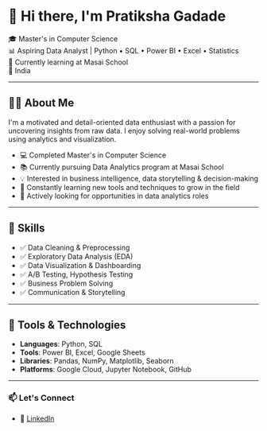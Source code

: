 
# 👋 Hi there, I'm Pratiksha Gadade

🎓 Master's in Computer Science  
📊 Aspiring Data Analyst | Python • SQL • Power BI • Excel • Statistics  
🎯 Currently learning at Masai School  
📍 India  

---

## 🙋‍♀️ About Me

I'm a motivated and detail-oriented data enthusiast with a passion for uncovering insights from raw data. I enjoy solving real-world problems using analytics and visualization.

- 💻 Completed Master's in Computer Science  
- 📚 Currently pursuing Data Analytics program at Masai School  
- 💡 Interested in business intelligence, data storytelling & decision-making  
- 🌱 Constantly learning new tools and techniques to grow in the field  
- 🌟 Actively looking for opportunities in data analytics roles

---

## 🎯 Skills

- ✅ Data Cleaning & Preprocessing  
- ✅ Exploratory Data Analysis (EDA)  
- ✅ Data Visualization & Dashboarding  
- ✅ A/B Testing, Hypothesis Testing  
- ✅ Business Problem Solving  
- ✅ Communication & Storytelling  

---

## 🧰 Tools & Technologies

- **Languages**: Python, SQL  
- **Tools**: Power BI, Excel, Google Sheets  
- **Libraries**: Pandas, NumPy, Matplotlib, Seaborn  
- **Platforms**: Google Cloud, Jupyter Notebook, GitHub  

---

### 📫 Let's Connect

- 💼 [LinkedIn](www.linkedin.com/in/pratiksha-gadade)


